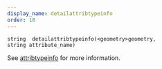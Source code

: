 ```yaml
---
display_name: detailattribtypeinfo
order: 18
---
```

`string  detailattribtypeinfo(<geometry>geometry, string attribute_name)`

See [attribtypeinfo](attribtypeinfo.html "Returns the transformation metadata of a geometry attribute.") for more information.
